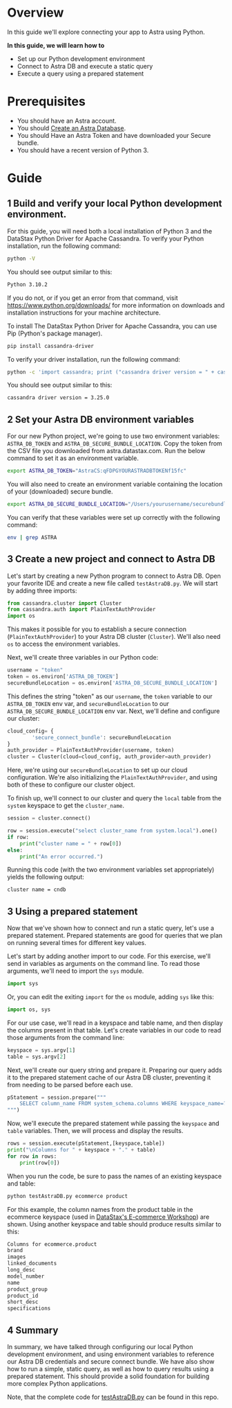 # Overview
In this guide we'll explore connecting your app to Astra using Python.

**In this guide, we will learn how to**
- Set up our Python development environment
- Connect to Astra DB and execute a static query
- Execute a query using a prepared statement

# Prerequisites
- You should have an Astra account.
- You should [Create an Astra Database](../overviewOfAstraDB#4-how-to-create-an-astra-database-with-the-ui-).
- You should Have an Astra Token and have downloaded your Secure bundle.
- You should have a recent version of Python 3.

# Guide
## 1 Build and verify your local Python development environment.

For this guide, you will need both a local installation of Python 3 and the DataStax Python Driver for Apache Cassandra.  To verify your Python installation, run the following command:

```bash
python -V
```

You should see output similar to this:

```bash
Python 3.10.2
```

If you do not, or if you get an error from that command, visit https://www.python.org/downloads/ for more information on downloads and installation instructions for your machine architecture.

To install The DataStax Python Driver for Apache Cassandra, you can use Pip (Python's package manager).

```bash
pip install cassandra-driver
```

To verify your driver installation, run the following command:

```bash
python -c 'import cassandra; print ("cassandra driver version = " + cassandra.__version__)'
```

You should see output similar to this:

```bash
cassandra driver version = 3.25.0
```

## 2 Set your Astra DB environment variables

For our new Python project, we're going to use two environment variables: `ASTRA_DB_TOKEN` and `ASTRA_DB_SECURE_BUNDLE_LOCATION`.  Copy the token from the CSV file you downloaded from astra.datastax.com.  Run the below command to set it as an environment variable.

```bash
export ASTRA_DB_TOKEN="AstraCS:qFDPGYOURASTRADBTOKENf15fc"
```

You will also need to create an environment variable containing the location of your (downloaded) secure bundle.

```bash
export ASTRA_DB_SECURE_BUNDLE_LOCATION="/Users/yourusername/securebundledir/secure-connect-bundle.zip"
```

You can verify that these variables were set up correctly with the following command:

```bash
env | grep ASTRA
```

## 3 Create a new project and connect to Astra DB

Let's start by creating a new Python program to connect to Astra DB.  Open your favorite IDE and create a new file called `testAstraDB.py`.  We will start by adding three imports:

```python
from cassandra.cluster import Cluster
from cassandra.auth import PlainTextAuthProvider
import os
```

This makes it possible for you to establish a secure connection (`PlainTextAuthProvider`) to your Astra DB cluster (`Cluster`).  We'll also need `os` to access the environment variables.

Next, we'll create three variables in our Python code:

```python
username = "token"
token = os.environ['ASTRA_DB_TOKEN']
secureBundleLocation = os.environ['ASTRA_DB_SECURE_BUNDLE_LOCATION']
```

This defines the string "token" as our `username`, the `token` variable to our `ASTRA_DB_TOKEN` env var, and `secureBundleLocation` to our `ASTRA_DB_SECURE_BUNDLE_LOCATION` env var.  Next, we'll define and configure our cluster:

```python
cloud_config= {
        'secure_connect_bundle': secureBundleLocation
}
auth_provider = PlainTextAuthProvider(username, token)
cluster = Cluster(cloud=cloud_config, auth_provider=auth_provider)
```

Here, we're using our `secureBundleLocation` to set up our cloud configuration.  We're also initializing the `PlainTextAuthProvider`, and using both of these to configure our cluster object.

To finish up, we'll connect to our cluster and query the `local` table from the `system` keyspace to get the `cluster_name`.

```python
session = cluster.connect()

row = session.execute("select cluster_name from system.local").one()
if row:
    print("cluster name = " + row[0])
else:
    print("An error occurred.")
```

Running this code (with the two environment variables set appropriately) yields the following output:

```bash
cluster name = cndb
```

## 3 Using a prepared statement

Now that we've shown how to connect and run a static query, let's use a prepared statement.  Prepared statements are good for queries that we plan on running several times for different key values.

Let's start by adding another import to our code.  For this exercise, we'll send in variables as arguments on the command line.  To read those arguments, we'll need to import the `sys` module.

```python
import sys
```

Or, you can edit the exiting `import` for the `os` module, adding `sys` like this:

```python
import os, sys
```

For our use case, we'll read in a keyspace and table name, and then display the columns present in that table.  Let's create variables in our code to read those arguments from the command line:

```python
keyspace = sys.argv[1]
table = sys.argv[2]
```

Next, we'll create our query string and prepare it.  Preparing our query adds it to the prepared statement cache of our Astra DB cluster, preventing it from needing to be parsed before each use.

```python
pStatement = session.prepare("""
    SELECT column_name FROM system_schema.columns WHERE keyspace_name=? AND table_name=?;
""")
```

Now, we'll execute the prepared statement while passing the `keyspace` and `table` variables.  Then, we will process and display the results.

```python
rows = session.execute(pStatement,[keyspace,table])
print("\nColumns for " + keyspace + "." + table)
for row in rows:
    print(row[0])
```

When you run the code, be sure to pass the names of an existing keyspace and table:

```bash
python testAstraDB.py ecommerce product
```

For this example, the column names from the product table in the ecommerce keyspace (used in [DataStax's E-commerce Workshop](https://github.com/datastaxdevs/workshop-ecommerce-app#3-create-your-schema)) are shown.  Using another keyspace and table should produce results similar to this:

```bash
Columns for ecommerce.product
brand
images
linked_documents
long_desc
model_number
name
product_group
product_id
short_desc
specifications
```

## 4 Summary

In summary, we have talked through configuring our local Python development environment, and using environment variables to reference our Astra DB credentials and secure connect bundle.  We have also show how to run a simple, static query, as well as how to query results using a prepared statement.  This should provide a solid foundation for building more complex Python applications.

Note, that the complete code for [testAstraDB.py](./testAstraDB.py) can be found in this repo.
